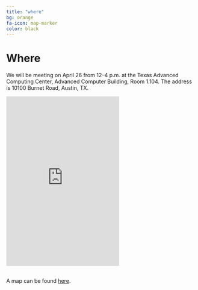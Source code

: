 ```yaml
---
title: "where"
bg: orange
fa-icon: map-marker
color: black
---
```


# Where

We will be meeting on April 26 from 12–4 p.m. at the Texas Advanced Computing Center, Advanced Computer Building, Room 1.104. The address is 10100 Burnet Road, Austin, TX.

<div class="embed-responsive embed-responsive-16by9">
  <iframe class="embed-responsive-item" height="450" style="border:0"
src="https://www.google.com/maps/embed?pb=!1m18!1m12!1m3!1d3441.627476099815!2d-97.72832288522332!3d30.389934409124244!2m3!1f0!2f0!3f0!3m2!1i1024!2i768!4f13.1!3m3!1m2!1s0x8644cb89ec2a322b%3A0x86afcc8dc7608457!2sTexas+Advanced+Computing+Center!5e0!3m2!1sen!2sus!4v1492450451822" allowfullscreen></iframe>
</div>


<br />A map can be found [here](https://www.google.com/maps/place/Texas+Advanced+Computing+Center/@30.3899344,-97.7283229,17z/data=!3m1!4b1!4m5!3m4!1s0x8644cb89ec2a322b:0x86afcc8dc7608457!8m2!3d30.3899298!4d-97.7261342).
